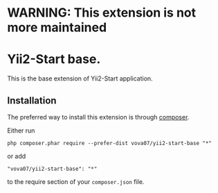 # WARNING: This extension is not more maintained

Yii2-Start base.
================
This is the base extension of Yii2-Start application.

Installation
------------

The preferred way to install this extension is through [composer](http://getcomposer.org/download/).

Either run

```
php composer.phar require --prefer-dist vova07/yii2-start-base "*"
```

or add

```
"vova07/yii2-start-base": "*"
```

to the require section of your `composer.json` file.
